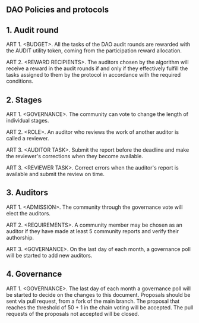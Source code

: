 ## DAO Policies and protocols

## 1\. Audit round

ART 1. \<BUDGET>. All the tasks of the DAO audit rounds are rewarded with the AUDIT utility token, coming from the participation reward allocation.

ART 2. \<REWARD RECIPIENTS>. The auditors chosen by the algorithm will receive a reward in the audit rounds if and only if they effectively fulfill the tasks assigned to them by the protocol in accordance with the required conditions.

## 2\. Stages

ART 1. \<GOVERNANCE>. The community can vote to change the length of individual stages.

ART 2. \<ROLE>. An auditor who reviews the work of another auditor is called a reviewer.

ART 3. \<AUDITOR TASK>. Submit the report before the deadline and make the reviewer's corrections when they become available.

ART 3. \<REVIEWER TASK>. Correct errors when the auditor's report is available and submit the review on time.

## 3\. Auditors

ART 1. \<ADMISSION>. The community through the governance vote will elect the auditors.

ART 2. \<REQUIREMENTS>. A community member may be chosen as an auditor if they have made at least 5 community reports and verify their authorship.

ART 3. \<GOVERNANCE>. On the last day of each month, a governance poll will be started to add new auditors.

## 4\. Governance

ART 1. \<GOVERNANCE>. The last day of each month a governance poll will be started to decide on the changes to this document. Proposals should be sent via pull request, from a fork of the main branch. The proposal that reaches the threshold of 50 + 1 in the chain voting will be accepted. The pull requests of the proposals not accepted will be closed.
